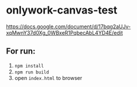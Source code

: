 # onlywork-canvas-test

https://docs.google.com/document/d/17bqg2aUJv-xqMwnY37d0Xg_0WBxeR1PqbecAbL4YD4E/edit

## For run:

1. `npm install`
2. `npm run build`
3. open `index.html` to browser